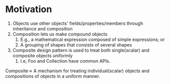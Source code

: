 # Motivation
1. Objects use other objects' fields/properties/members through inheritance and composition
2. Composition lets us make compound objects
   1. E.g., a mathematical expression composed of simple expressions; or 
   2. A grouping of shapes that consists of several shapes
3. Composite design pattern is used to treat both single(scalar) and composite objects uniformly
   1. I.e, Foo and Collection<Foo> have common APIs.

Composite-> A mechanism for treating individual(scalar) objects and compositions of objects in a uniform manner.